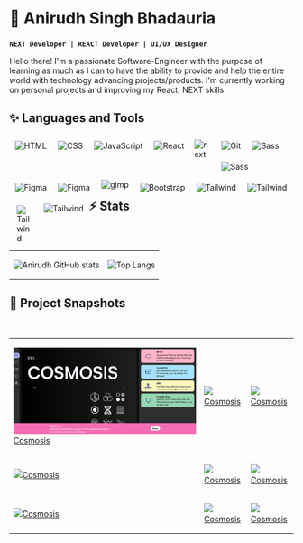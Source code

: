 # 🌃 Anirudh Singh Bhadauria

**`NEXT Developer | REACT Developer | UI/UX Designer`**

Hello there! I'm a passionate Software-Engineer with the purpose of learning as much as I can to have the ability to provide and help the entire world with technology advancing projects/products. I'm currently working on personal projects and improving my React, NEXT skills.

## **✨ Languages and Tools**

<img align="left" alt="HTML" style="padding:10px;" src="https://img.icons8.com/color/30/null/html-5--v1.png" />

<img align="left" alt="CSS" style="padding:10px;" src="https://img.icons8.com/fluency/30/null/css3.png" />

<img align="left" alt="JavaScript" style="padding:10px;" src="https://img.icons8.com/color/30/null/javascript--v1.png" />

<img align="left" alt="React" style="padding:10px;" src="https://img.icons8.com/color/30/null/react-native.png" />

<img align="left" alt="next" width='30px' style="padding:8px;" src="https://firebasestorage.googleapis.com/v0/b/everything-shivpuri-c7a4f.appspot.com/o/next.png?alt=media&token=c96879a5-d28a-4a2d-85b4-fdcb5f95d20c" />

<img align="left" alt="Git" style="padding:10px;" src="https://img.icons8.com/color/30/null/git.png" />

<img align="left" alt="Sass" style="padding:10px;" src="https://img.icons8.com/color-glass/30/null/github--v1.png" />

<img align="left" alt="Sass" style="padding:10px;" src="https://img.icons8.com/color/30/null/sass.png" />

<img align="left" alt="Figma" style="padding:10px;" src="https://img.icons8.com/fluency/28/null/figma.png" />

<img align="left" alt="Figma" style="padding:10px;" src="https://img.icons8.com/color-glass/30/null/behance.png" />

<img align="left" alt="gimp" style="padding:5px 10px;" src="https://img.icons8.com/doodle/40/null/gimp.png" />

<img align="left" alt="Bootstrap" style="padding:10px;" src="https://img.icons8.com/color/30/null/bootstrap.png" />

<img align="left" alt="Tailwind" style="padding:10px;" src="https://img.icons8.com/color/30/null/tailwindcss.png" />

<img align="left" alt="Tailwind" style="padding:10px;" src="https://img.icons8.com/color/30/null/replit.png" />

<img align="left" alt="Tailwind" width='25px' style="padding:13px;" src="https://firebasestorage.googleapis.com/v0/b/everything-shivpuri-c7a4f.appspot.com/o/vecel.png?alt=media&token=321dd0a9-5e6d-4427-8881-fc995d5c1188" />

<img align="left" alt="Tailwind" style="padding:10px;" src="https://img.icons8.com/color/30/null/firebase.png" />
<br/>
<br/>

## **⚡ Stats**

<table border="0" width='100%'>
 <tr>
<td>

![Anirudh GitHub stats](https://github-readme-stats.vercel.app/api?username=AnirudhSinghBhadauria&&hide=contribs&show_icons=true&theme=vision-friendly-dark&hide_border=true)

</td>
<td>

![Top Langs](https://github-readme-stats.vercel.app/api/top-langs/?username=AnirudhSinghBhadauria&hide=html&layout=compact&langs_count=6&theme=vision-friendly-dark&hide_border=true)

</td>
 </tr>
</table>

## **🧨 Project Snapshots**

<table border="0" width='100%'>
 <tr>
<td>

<a href='https://www.google.com/'><img src='./snapshots/cosmosis.png'  />Cosmosis</a>

</td>
<td>

<a href='https://www.google.com/'><img src='https://mir-s3-cdn-cf.behance.net
/project_modules/1400/03d011164756167.63fc8433e94b4.png'  />Cosmosis</a>

</td>
<td>

<a href='https://www.google.com/'><img src='https://mir-s3-cdn-cf.behance.net
/project_modules/1400/03d011164756167.63fc8433e94b4.png'  />Cosmosis</a>

</td>
</tr>

 <tr>
<td>

<a href='https://www.google.com/'><img src='https://mir-s3-cdn-cf.behance.net
/project_modules/1400/03d011164756167.63fc8433e94b4.png'  />Cosmosis</a>

</td>
<td>

<a href='https://www.google.com/'><img src='https://mir-s3-cdn-cf.behance.net
/project_modules/1400/03d011164756167.63fc8433e94b4.png'  />Cosmosis</a>

</td>
<td>

<a href='https://www.google.com/'><img src='https://mir-s3-cdn-cf.behance.net
/project_modules/1400/03d011164756167.63fc8433e94b4.png'  />Cosmosis</a>

</td>
 </tr>
<br />
 <tr>
<td>

<a href='https://www.google.com/'><img src='https://mir-s3-cdn-cf.behance.net
/project_modules/1400/03d011164756167.63fc8433e94b4.png'  />Cosmosis</a>

</td>
<td>

<a href='https://www.google.com/'><img src='https://mir-s3-cdn-cf.behance.net
/project_modules/1400/03d011164756167.63fc8433e94b4.png'  />Cosmosis</a>

</td>
<td>

<a href='https://www.google.com/'><img src='https://mir-s3-cdn-cf.behance.net
/project_modules/1400/03d011164756167.63fc8433e94b4.png'  />Cosmosis</a>

</td>
 </tr>

</table>

